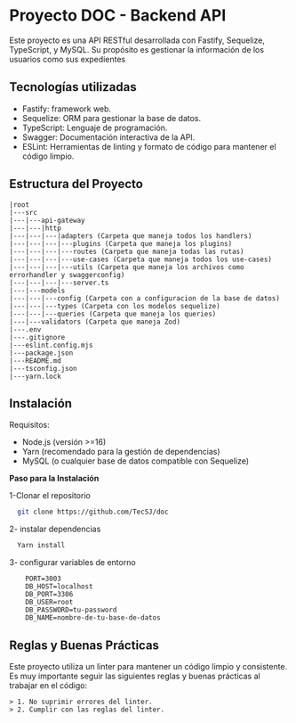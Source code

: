 
# Proyecto DOC - Backend API

Este proyecto es una API RESTful desarrollada con Fastify, Sequelize, TypeScript, y MySQL. Su propósito es gestionar la información de los usuarios como sus expedientes


## Tecnologías utilizadas

- Fastify: framework web.
- Sequelize: ORM para gestionar la base de datos. 
- TypeScript: Lenguaje de programación.
- Swagger: Documentación interactiva de la API.
- ESLint: Herramientas de linting y formato de código para mantener el código limpio.

## Estructura del Proyecto
```plaintext
|root
|---src
|---|---api-gateway
|---|---|http
|---|---|---|adapters (Carpeta que maneja todos los handlers)
|---|---|---|---plugins (Carpeta que maneja los plugins)
|---|---|---|---routes (Carpeta que maneja todas las rutas)
|---|---|---|---use-cases (Carpeta que maneja todos los use-cases)
|---|---|---|---utils (Carpeta que maneja los archivos como errorhandler y swaggerconfig)
|---|---|---|---server.ts
|---|---models
|---|---|---config (Carpeta con a configuracion de la base de datos)
|---|---|---types (Carpeta con los modelos sequelize)
|---|---|---queries (Carpeta que maneja los queries)
|---|---validators (Carpeta que maneja Zod)
|---.env
|---.gitignore
|---eslint.config.mjs
|---package.json
|---README.md
|---tsconfig.json
|---yarn.lock
```
## Instalación

Requisitos:
- Node.js (versión >=16)
- Yarn (recomendado para la gestión de dependencias)
- MySQL (o cualquier base de datos compatible con Sequelize)

**Paso  para la Instalación**

1-Clonar el repositorio
```bash
  git clone https://github.com/TecSJ/doc
```
2- instalar dependencias
```bash
  Yarn install
``` 
3- configurar variables de entorno
```env
    PORT=3003
    DB_HOST=localhost
    DB_PORT=3306
    DB_USER=root
    DB_PASSWORD=tu-password
    DB_NAME=nombre-de-tu-base-de-datos
```

## Reglas y Buenas Prácticas

Este proyecto utiliza un linter para mantener un código limpio y consistente.
Es muy importante seguir las siguientes reglas y buenas prácticas al trabajar en el código:

```
> 1. No suprimir errores del linter.
> 2. Cumplir con las reglas del linter.
```